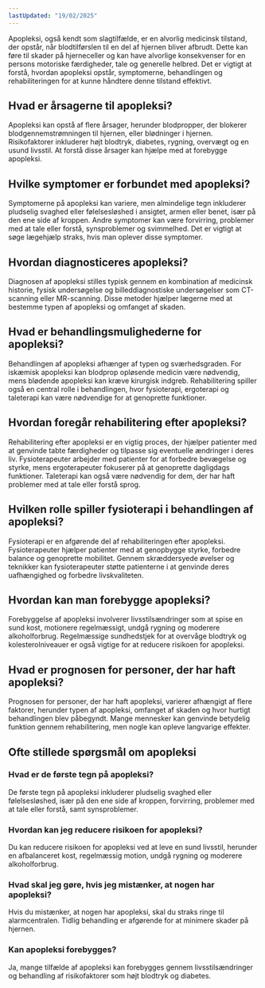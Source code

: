 ```yaml
---
lastUpdated: "19/02/2025"
---
```


Apopleksi, også kendt som slagtilfælde, er en alvorlig medicinsk tilstand, der opstår, når blodtilførslen til en del af hjernen bliver afbrudt. Dette kan føre til skader på hjerneceller og kan have alvorlige konsekvenser for en persons motoriske færdigheder, tale og generelle helbred. Det er vigtigt at forstå, hvordan apopleksi opstår, symptomerne, behandlingen og rehabiliteringen for at kunne håndtere denne tilstand effektivt.

## Hvad er årsagerne til apopleksi?

Apopleksi kan opstå af flere årsager, herunder blodpropper, der blokerer blodgennemstrømningen til hjernen, eller blødninger i hjernen. Risikofaktorer inkluderer højt blodtryk, diabetes, rygning, overvægt og en usund livsstil. At forstå disse årsager kan hjælpe med at forebygge apopleksi.

## Hvilke symptomer er forbundet med apopleksi?

Symptomerne på apopleksi kan variere, men almindelige tegn inkluderer pludselig svaghed eller følelsesløshed i ansigtet, armen eller benet, især på den ene side af kroppen. Andre symptomer kan være forvirring, problemer med at tale eller forstå, synsproblemer og svimmelhed. Det er vigtigt at søge lægehjælp straks, hvis man oplever disse symptomer.

## Hvordan diagnosticeres apopleksi?

Diagnosen af apopleksi stilles typisk gennem en kombination af medicinsk historie, fysisk undersøgelse og billeddiagnostiske undersøgelser som CT-scanning eller MR-scanning. Disse metoder hjælper lægerne med at bestemme typen af apopleksi og omfanget af skaden.

## Hvad er behandlingsmulighederne for apopleksi?

Behandlingen af apopleksi afhænger af typen og sværhedsgraden. For iskæmisk apopleksi kan blodprop opløsende medicin være nødvendig, mens blødende apopleksi kan kræve kirurgisk indgreb. Rehabilitering spiller også en central rolle i behandlingen, hvor fysioterapi, ergoterapi og taleterapi kan være nødvendige for at genoprette funktioner.

## Hvordan foregår rehabilitering efter apopleksi?

Rehabilitering efter apopleksi er en vigtig proces, der hjælper patienter med at genvinde tabte færdigheder og tilpasse sig eventuelle ændringer i deres liv. Fysioterapeuter arbejder med patienter for at forbedre bevægelse og styrke, mens ergoterapeuter fokuserer på at genoprette dagligdags funktioner. Taleterapi kan også være nødvendig for dem, der har haft problemer med at tale eller forstå sprog.

## Hvilken rolle spiller fysioterapi i behandlingen af apopleksi?

Fysioterapi er en afgørende del af rehabiliteringen efter apopleksi. Fysioterapeuter hjælper patienter med at genopbygge styrke, forbedre balance og genoprette mobilitet. Gennem skræddersyede øvelser og teknikker kan fysioterapeuter støtte patienterne i at genvinde deres uafhængighed og forbedre livskvaliteten.

## Hvordan kan man forebygge apopleksi?

Forebyggelse af apopleksi involverer livsstilsændringer som at spise en sund kost, motionere regelmæssigt, undgå rygning og moderere alkoholforbrug. Regelmæssige sundhedstjek for at overvåge blodtryk og kolesterolniveauer er også vigtige for at reducere risikoen for apopleksi.

## Hvad er prognosen for personer, der har haft apopleksi?

Prognosen for personer, der har haft apopleksi, varierer afhængigt af flere faktorer, herunder typen af apopleksi, omfanget af skaden og hvor hurtigt behandlingen blev påbegyndt. Mange mennesker kan genvinde betydelig funktion gennem rehabilitering, men nogle kan opleve langvarige effekter.

## Ofte stillede spørgsmål om apopleksi

### Hvad er de første tegn på apopleksi?

De første tegn på apopleksi inkluderer pludselig svaghed eller følelsesløshed, især på den ene side af kroppen, forvirring, problemer med at tale eller forstå, samt synsproblemer.

### Hvordan kan jeg reducere risikoen for apopleksi?

Du kan reducere risikoen for apopleksi ved at leve en sund livsstil, herunder en afbalanceret kost, regelmæssig motion, undgå rygning og moderere alkoholforbrug.

### Hvad skal jeg gøre, hvis jeg mistænker, at nogen har apopleksi?

Hvis du mistænker, at nogen har apopleksi, skal du straks ringe til alarmcentralen. Tidlig behandling er afgørende for at minimere skader på hjernen.

### Kan apopleksi forebygges?

Ja, mange tilfælde af apopleksi kan forebygges gennem livsstilsændringer og behandling af risikofaktorer som højt blodtryk og diabetes.

